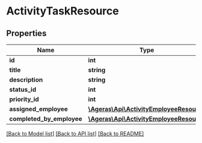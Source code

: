 # ActivityTaskResource

## Properties
Name | Type | Description | Notes
------------ | ------------- | ------------- | -------------
**id** | **int** |  | [optional] 
**title** | **string** |  | [optional] 
**description** | **string** |  | [optional] 
**status_id** | **int** |  | [optional] 
**priority_id** | **int** |  | [optional] 
**assigned_employee** | [**\Ageras\Api\ActivityEmployeeResource**](ActivityEmployeeResource.md) |  | [optional] 
**completed_by_employee** | [**\Ageras\Api\ActivityEmployeeResource**](ActivityEmployeeResource.md) |  | [optional] 

[[Back to Model list]](../README.md#documentation-for-models) [[Back to API list]](../README.md#documentation-for-api-endpoints) [[Back to README]](../README.md)


